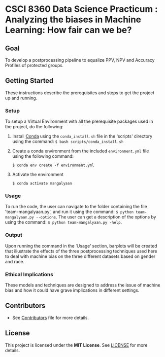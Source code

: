# CSCI 8360 Data Science Practicum : Analyzing the biases in Machine Learning: How fair can we be?

  ## Goal
  To develop a postprocessing pipeline to equalize PPV, NPV and Accuracy Profiles of protected groups. 
  
  ## Getting Started
  These instructions describe the prerequisites and steps to get the project up and running.

  ### Setup
 
 To setup a Virtual Environment with all the prerequisite packages used in the project, do the following:
  1. Install [Conda](https://docs.conda.io/projects/conda/en/latest/user-guide/install/) using the `conda_install.sh` file in the 'scripts' directory using the command: `$ bash scripts/conda_install.sh`
  2. Create a conda environment from the included `environment.yml` file using the following command:
     
     `$ conda env create -f environment.yml`
  3. Activate the environment
     
     `$ conda activate mangalyaan`

  ### Usage
  To run the code, the user can navigate to the folder containing the file 'team-mangalyaan.py', and run it using the command: `$ python team-mangalyaan.py --options`. The user can get a description of the options by using the command: `$ python team-mangalyaan.py -help`.
  
   
  ### Output
  Upon running the command in the ‘Usage’ section, barplots will be created that illustrate the effects of the three postprocessing techniques used here to deal with machine bias on the three different datasets based on gender and race.

 ### Ethical Implications
 These models and techniques are designed to address the issue of machine bias and how it could have grave implications in different settings. 

## Contributors
* See [Contributors](CONTRIBUTORS.md) file for more details.

## License
This project is licensed under the **MIT License**. See [LICENSE](LICENSE) for more details.
